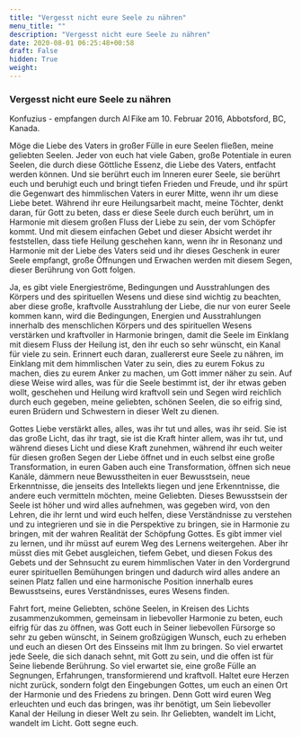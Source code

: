 ```yaml
---
title: "Vergesst nicht eure Seele zu nähren"
menu_title: ""
description: "Vergesst nicht eure Seele zu nähren"
date: 2020-08-01 06:25:48+00:58
draft: False
hidden: True
weight:
---
```

### Vergesst nicht eure Seele zu nähren

Konfuzius - empfangen durch Al Fike am 10. Februar 2016, Abbotsford, BC, Kanada.

Möge die Liebe des Vaters in großer Fülle in eure Seelen fließen, meine geliebten Seelen. Jeder von euch hat viele Gaben, große Potentiale in euren Seelen, die durch diese Göttliche Essenz, die Liebe des Vaters, entfacht werden können. Und sie berührt euch im Inneren eurer Seele, sie berührt euch und beruhigt euch und bringt tiefen Frieden und Freude, und ihr spürt die Gegenwart des himmlischen Vaters in eurer Mitte, wenn ihr um diese Liebe betet. Während ihr eure Heilungsarbeit macht, meine Töchter, denkt daran, für Gott zu beten, dass er diese Seele durch euch berührt, um in Harmonie mit diesem großen Fluss der Liebe zu sein, der vom Schöpfer kommt. Und mit diesem einfachen Gebet und dieser Absicht werdet ihr feststellen, dass tiefe Heilung geschehen kann, wenn ihr in Resonanz und Harmonie mit der Liebe des Vaters seid und ihr dieses Geschenk in eurer Seele empfangt, große Öffnungen und Erwachen werden mit diesem Segen, dieser Berührung von Gott folgen. 

Ja, es gibt viele Energieströme, Bedingungen und Ausstrahlungen des Körpers und des spirituellen Wesens und diese sind wichtig zu beachten, aber diese große, kraftvolle Ausstrahlung der Liebe, die nur von eurer Seele kommen kann, wird die Bedingungen, Energien und Ausstrahlungen innerhalb des menschlichen Körpers und des spirituellen Wesens verstärken und kraftvoller in Harmonie bringen, damit die Seele im Einklang mit diesem Fluss der Heilung ist, den ihr euch so sehr wünscht, ein Kanal für viele zu sein. Erinnert euch daran, zuallererst eure Seele zu nähren, im Einklang mit dem himmlischen Vater zu sein, dies zu eurem Fokus zu machen, dies zu eurem Anker zu machen, um Gott immer näher zu sein. Auf diese Weise wird alles, was für die Seele bestimmt ist, der ihr etwas geben wollt, geschehen und Heilung wird kraftvoll sein und Segen wird reichlich durch euch gegeben, meine geliebten, schönen Seelen, die so eifrig sind, euren Brüdern und Schwestern in dieser Welt zu dienen. 

Gottes Liebe verstärkt alles, alles, was ihr tut und alles, was ihr seid. Sie ist das große Licht, das ihr tragt, sie ist die Kraft hinter allem, was ihr tut, und während dieses Licht und diese Kraft zunehmen, während ihr euch weiter für diesen großen Segen der Liebe öffnet und in euch selbst eine große Transformation, in euren Gaben auch eine Transformation, öffnen sich neue Kanäle, dämmern neue Bewusstheiten in euer Bewusstsein, neue Erkenntnisse, die jenseits des Intellekts liegen und jene Erkenntnisse, die andere euch vermitteln möchten, meine Geliebten. Dieses Bewusstsein der Seele ist höher und wird alles aufnehmen, was gegeben wird, von den Lehren, die ihr lernt und wird euch helfen, diese Verständnisse zu verstehen und zu integrieren und sie in die Perspektive zu bringen, sie in Harmonie zu bringen, mit der wahren Realität der Schöpfung Gottes. Es gibt immer viel zu lernen, und ihr müsst auf eurem Weg des Lernens weitergehen. Aber ihr müsst dies mit Gebet ausgleichen, tiefem Gebet, und diesen Fokus des Gebets und der Sehnsucht zu eurem himmlischen Vater in den Vordergrund eurer spirituellen Bemühungen bringen und dadurch wird alles andere an seinen Platz fallen und eine harmonische Position innerhalb eures Bewusstseins, eures Verständnisses, eures Wesens finden. 

Fahrt fort, meine Geliebten, schöne Seelen, in Kreisen des Lichts zusammenzukommen, gemeinsam in liebevoller Harmonie zu beten, euch eifrig für das zu öffnen, was Gott euch in Seiner liebevollen Fürsorge so sehr zu geben wünscht, in Seinem großzügigen Wunsch, euch zu erheben und euch an diesen Ort des Einsseins mit Ihm zu bringen. So viel erwartet jede Seele, die sich danach sehnt, mit Gott zu sein, und die offen ist für Seine liebende Berührung. So viel erwartet sie, eine große Fülle an Segnungen, Erfahrungen, transformierend und kraftvoll. Haltet eure Herzen nicht zurück, sondern folgt den Eingebungen Gottes, um euch an einen Ort der Harmonie und des Friedens zu bringen. Denn Gott wird euren Weg erleuchten und euch das bringen, was ihr benötigt, um Sein liebevoller Kanal der Heilung in dieser Welt zu sein. Ihr Geliebten, wandelt im Licht, wandelt im Licht. Gott segne euch. 
